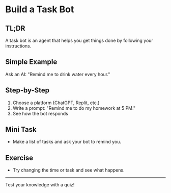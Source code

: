 # Build a Task Bot
<!-- TOC -->

## TL;DR
A task bot is an agent that helps you get things done by following your instructions.

## Simple Example
Ask an AI: "Remind me to drink water every hour."

## Step-by-Step
1. Choose a platform (ChatGPT, Replit, etc.)
2. Write a prompt: "Remind me to do my homework at 5 PM."
3. See how the bot responds

## Mini Task
- Make a list of tasks and ask your bot to remind you.

## Exercise
- Try changing the time or task and see what happens.

---
Test your knowledge with a quiz!
